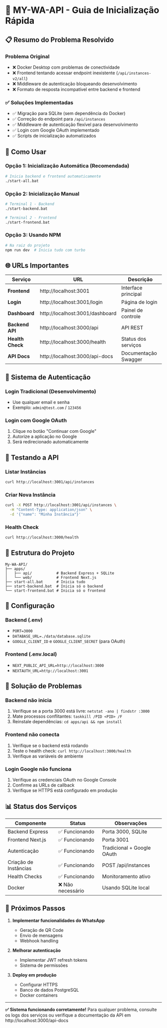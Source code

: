 # 🚀 MY-WA-API - Guia de Inicialização Rápida

## 📋 Resumo do Problema Resolvido

### Problema Original

- ❌ Docker Desktop com problemas de conectividade
- ❌ Frontend tentando acessar endpoint inexistente (`/api/instances-v2/all`)
- ❌ Middleware de autenticação bloqueando desenvolvimento
- ❌ Formato de resposta incompatível entre backend e frontend

### ✅ Soluções Implementadas

- ✅ Migração para SQLite (sem dependência do Docker)
- ✅ Correção do endpoint para `/api/instances`
- ✅ Middleware de autenticação flexível para desenvolvimento
- ✅ Login com Google OAuth implementado
- ✅ Scripts de inicialização automatizados

## 🎯 Como Usar

### Opção 1: Inicialização Automática (Recomendada)

```bash
# Inicia backend e frontend automaticamente
./start-all.bat
```

### Opção 2: Inicialização Manual

```bash
# Terminal 1 - Backend
./start-backend.bat

# Terminal 2 - Frontend
./start-frontend.bat
```

### Opção 3: Usando NPM

```bash
# Na raiz do projeto
npm run dev  # Inicia tudo com turbo
```

## 🌐 URLs Importantes

| Serviço          | URL                             | Descrição            |
| ---------------- | ------------------------------- | -------------------- |
| **Frontend**     | http://localhost:3001           | Interface principal  |
| **Login**        | http://localhost:3001/login     | Página de login      |
| **Dashboard**    | http://localhost:3001/dashboard | Painel de controle   |
| **Backend API**  | http://localhost:3000/api       | API REST             |
| **Health Check** | http://localhost:3000/health    | Status dos serviços  |
| **API Docs**     | http://localhost:3000/api-docs  | Documentação Swagger |

## 🔐 Sistema de Autenticação

### Login Tradicional (Desenvolvimento)

- Use qualquer email e senha
- Exemplo: `admin@test.com` / `123456`

### Login com Google OAuth

1. Clique no botão "Continuar com Google"
2. Autorize a aplicação no Google
3. Será redirecionado automaticamente

## 🧪 Testando a API

### Listar Instâncias

```bash
curl http://localhost:3001/api/instances
```

### Criar Nova Instância

```bash
curl -X POST http://localhost:3001/api/instances \
  -H "Content-Type: application/json" \
  -d '{"name": "Minha Instância"}'
```

### Health Check

```bash
curl http://localhost:3000/health
```

## 📁 Estrutura do Projeto

```
My-WA-API/
├── apps/
│   ├── api/           # Backend Express + SQLite
│   └── web/           # Frontend Next.js
├── start-all.bat      # Inicia tudo
├── start-backend.bat  # Inicia só o backend
└── start-frontend.bat # Inicia só o frontend
```

## 🔧 Configuração

### Backend (.env)

- `PORT=3000`
- `DATABASE_URL=./data/database.sqlite`
- `GOOGLE_CLIENT_ID` e `GOOGLE_CLIENT_SECRET` (para OAuth)

### Frontend (.env.local)

- `NEXT_PUBLIC_API_URL=http://localhost:3000`
- `NEXTAUTH_URL=http://localhost:3001`

## 🐛 Solução de Problemas

### Backend não inicia

1. Verifique se a porta 3000 está livre: `netstat -ano | findstr :3000`
2. Mate processos conflitantes: `taskkill /PID <PID> /F`
3. Reinstale dependências: `cd apps/api && npm install`

### Frontend não conecta

1. Verifique se o backend está rodando
2. Teste o health check: `curl http://localhost:3000/health`
3. Verifique as variáveis de ambiente

### Login Google não funciona

1. Verifique as credenciais OAuth no Google Console
2. Confirme as URLs de callback
3. Verifique se HTTPS está configurado em produção

## 📊 Status dos Serviços

| Componente            | Status            | Observações                |
| --------------------- | ----------------- | -------------------------- |
| Backend Express       | ✅ Funcionando    | Porta 3000, SQLite         |
| Frontend Next.js      | ✅ Funcionando    | Porta 3001                 |
| Autenticação          | ✅ Funcionando    | Tradicional + Google OAuth |
| Criação de Instâncias | ✅ Funcionando    | POST /api/instances        |
| Health Checks         | ✅ Funcionando    | Monitoramento ativo        |
| Docker                | ❌ Não necessário | Usando SQLite local        |

## 🎉 Próximos Passos

1. **Implementar funcionalidades do WhatsApp**
   - Geração de QR Code
   - Envio de mensagens
   - Webhook handling

2. **Melhorar autenticação**
   - Implementar JWT refresh tokens
   - Sistema de permissões

3. **Deploy em produção**
   - Configurar HTTPS
   - Banco de dados PostgreSQL
   - Docker containers

---

**✅ Sistema funcionando corretamente!**
Para qualquer problema, consulte os logs dos serviços ou verifique a documentação da API em http://localhost:3000/api-docs
